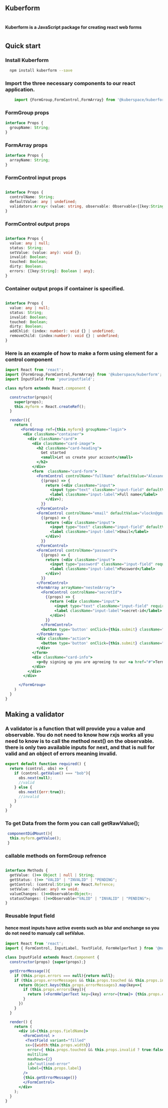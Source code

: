 ## Kuberform
#
#### Kuberform is a JavaScript package for creating react web forms
#


## Quick start

### Install Kuberform

```bash
  npm install kuberform --save
```

### Import the three necessary components to our react application.

```jsx
    import {FormGroup,FormControl,FormArray} from '@kuberspace/kuberform';
```

### FormGroup props

```ts
interface Props {
  groupName: String;
}
```

### FormArray props

```ts
interface Props {
  arrayName: String;
}
```


### FormControl input props

```ts

interface Props {
  controlName: String;
  defaultValue: any | undefined;
  validators:Array< (value: string, observable: Observable<{[key:String]:String} | null>) => void > | undefined;
}
```

### FormControl output props

```ts

interface Props {
  value: any | null;
  status: String;
  setValue: (value: any): void {};
  invalid: Boolean;
  touched: Boolean;
  dirty: Boolean;
  errors: {[key:String]: Boolean | any};
}
```

### Container output props if container is specified.
```ts

interface Props {
  value: any | null;
  status: String;
  invalid: Boolean;
  touched: Boolean;
  dirty: Boolean;
  addChlid: (index: number): void {} | undefined;
  removeChild: (index:number): void {} | undefined;
}
```


###  Here is an example of how to make a form using element for a control component

```jsx
import React from 'react';
import {FormGroup,FormControl,FormArray} from '@kuberspace/kuberform';
import InputField from 'yourinputfield';

class myform extends React.component {

  constructor(props){
    super(props);
    this.myform = React.createRef();
  }

  render(){
    return (
       <FormGroup ref={this.myform} groupName="login">
        <div className="container">
          <div className="card">
            <div className="card-image">
              <h2 className="card-heading">
                Get started
                <small>Let us create your account</small>
              </h2>
            </div>
            <form  className="card-form">
              <FormControl controlName="fullName" defaultValue="Alexander Parkinson">
                {(props) => {
                  return (<div className="input">
                    <input type="text" className="input-field" defaultValue={props.value} required />
                    <label className="input-label">Full name</label>
                  </div>);
                }}
              </FormControl>
              <FormControl controlName="email" defaultValue="vlockn@gmail.com">
                {(props) => {
                  return (<div className="input">
                    <input type="text" className="input-field" defaultValue={props.value} required />
                    <label className="input-label">Email</label>
                  </div>)
                }}
              </FormControl>
              <FormControl controlName="password">
                {(props) => {
                  return (<div className="input">
                    <input type="password" className="input-field" required />
                    <label className="input-label">Password</label>
                  </div>)
                }}
              </FormControl>
              <FormArray arrayName="nestedArray">
                <FormControl controlName="secretId">
                  {(props) => {
                    return (<div className="input">
                      <input type="text" className="input-field" required />
                      <label className="input-label">secret-id</label>
                    </div>)
                  }}
                </FormControl>
                <button type='button' onClick={this.submit} className="add-secretid">Add Another</button>
              </FormArray>
              <div className="action">
                <button type='button' onClick={this.submit} className="action-button">Get started</button>
              </div>
            </form>
            <div className="card-info">
              <p>By signing up you are agreeing to our <a href="#">Terms and Conditions</a></p>
            </div>
          </div>
        </div>

      </FormGroup>
    )
  }
}
```

## Making a validator
### A validator is a function that will provide you a value and observable. You do not need to know how rxjs works all you need to know is to call the method next() on the observable. there is only two available inputs for next, and that is null for valid and an object of errors meaning invalid.

```jsx
export default function required() {
  return (control, obs) => {
    if (control.getValue() === "bob"){
      obs.next(null);
      //valid
    } else {
      obs.next({err:true});
      //invalid
    }
  }
}

```

### To get Data from the form you can call getRawValue();
```jsx
 componentDidMount(){
  this.myform.getValue();
 }
```


### callable methods on formGroup refrence

```ts

interface Methods {
  getValue: ()=> Object | null | String;
  getStatus: ()=> "VALID" | "INVALID" | "PENDING";
  getControl: (control:String) => React.Refrence;
  setValue: (value: any) => void;
  valueChanges: ()=>Observable<Object>;
  statusChanges: ()=>Observable<"VALID" | "INVALID" | "PENDING">;
}
```

### Reusable Input field

#### hence most inputs have active events such as blur and onchange so you do not need to manualy call setValue.

```jsx
import React from 'react';
import { FormControl, InputLabel, TextField, FormHelperText } from '@mui/material'

class InputField extends React.Component {
  constructor(props) {super(props);}

  getErrorMessage(){
    if (this.props.errors === null){return null};
    if (this.props.errorMessages && this.props.touched && this.props.invalid){
      return Object.keys(this.props.errorMessages).map(key=>{
        if (this.props.errors[key]){
          return (<FormHelperText key={key} error={true}> {this.props.errorMessages[key]}</FormHelperText>)
        }
      })
    }
  }

  render() {
    return (
      <div id={this.props.fieldName}>
        <FormControl >
         <TextField variant="filled"
         sx={{width:this.props.width}}
          error={ this.props.touched && this.props.invalid ? true:false}
          multiline
          maxRows={2}
          id="outlined-error"
          label={this.props.label}
        />
        {this.getErrorMessage()}
        </FormControl>
      </div>
    );
  }
}

```



